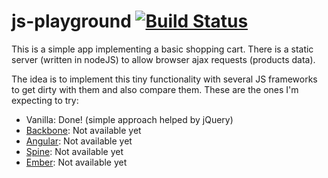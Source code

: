 js-playground [![Build Status](https://travis-ci.org/PaquitoSoft/js-playground.png)](https://travis-ci.org/PaquitoSoft/js-playground)
=============

This is a simple app implementing a basic shopping cart.
There is a static server (written in nodeJS) to allow browser ajax requests (products data).

The idea is to implement this tiny functionality with several JS frameworks to get dirty with them and also compare them.
These are the ones I'm expecting to try:

  + Vanilla: Done! (simple approach helped by jQuery)
  + [Backbone](http://backbonejs.org/): Not available yet
  + [Angular](http://angularjs.org): Not available yet
  + [Spine](http://spinejs.com/): Not available yet
  + [Ember](http://emberjs.com/): Not available yet